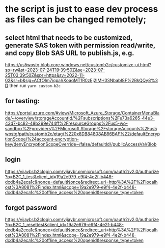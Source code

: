 # the script is just to ease dev process as files can be changed remotely;

## select html that needs to be customized, generate SAS token with permission read/write, and copy Blob SAS URL to publish.js, e.g.
https://us5wostg.blob.core.windows.net/customb2c/customize-ui.html?sp=rw&st=2023-07-24T19:39:50Z&se=2023-07-25T03:39:50Z&spr=https&sv=2022-11-02&sr=b&sig=ACfOlm7iqpahXoaqMT1R0zEj2IMH3SNbabI8F%2BkQQy8%3D
then run `yarn custom-b2c`

## for testing:
https://portal.azure.com/#view/Microsoft_Azure_Storage/ContainerMenuBlade/~/overview/storageAccountId/%2Fsubscriptions%2Fe73a6265-44e3-43d7-bc82-48b299e744ff%2FresourceGroups%2Fus5-wo-sandbox%2Fproviders%2FMicrosoft.Storage%2FstorageAccounts%2Fus5wostg/path/customb2c/etag/%220x8DB84808AB96BAF%22/defaultEncryptionScope/%24account-encryption-key/denyEncryptionScopeOverride~/false/defaultId//publicAccessVal/Blob

## login
https://vijaybr.b2clogin.com/vijaybr.onmicrosoft.com/oauth2/v2.0/authorize?p=B2C_1_test&client_id=19a2e979-e9f4-4e2f-b448-dcdb4a2eca1c&nonce=defaultNonce&redirect_uri=http%3A%2F%2Flocalhost%3A8081%2Findex.html&scope=19a2e979-e9f4-4e2f-b448-dcdb4a2eca1c%20offline_access%20openid&response_type=token

## forgot password
https://vijaybr.b2clogin.com/vijaybr.onmicrosoft.com/oauth2/v2.0/authorize?p=B2C_1_resettest&client_id=19a2e979-e9f4-4e2f-b448-dcdb4a2eca1c&nonce=defaultNonce&redirect_uri=http%3A%2F%2Flocalhost%3A8081%2Findex.html&scope=19a2e979-e9f4-4e2f-b448-dcdb4a2eca1c%20offline_access%20openid&response_type=token